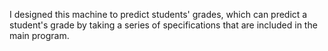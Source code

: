 I designed this machine to predict students' grades, which can predict a student's grade by taking a series of specifications that are included in the main program.
